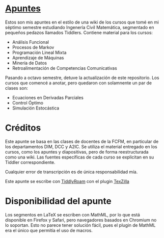 # [Apuntes](https://johnny-godoy.github.io/)

Estos son mis apuntes en el estilo de una wiki de los cursos que tomé en mi séptimo semestre estudiando Ingenería Civil Matemática, segmentado en pequeños pedazos llamados Tiddlers. Contiene material para los cursos:

* Análisis Funcional
* Procesos de Markov
* Programación Lineal Mixta
* Aprendizaje de Máquinas
* Minería de Datos
* Retroalimentación de Competencias Comunicativas

Pasando a octavo semestre, detuve la actualización de este repositorio. Los cursos que comencé a anotar, pero quedaron con solamnente un par de clases son:

* Ecuaciones en Derivadas Parciales
* Control Óptimo
* Simulación Estocástica

# Créditos
Este apunte se basa en las clases de docentes de la FCFM, en particular de los departamentos DIM, DCC y A2IC. Se utiliza el material entregado en los cursos, como los apuntes y diapositivas, pero de forma reestructurada como una wiki. Las fuentes específicas de cada curso se explicitan en su Tiddler correspondiente. 

Cualquier error de transcripción es de única responsabilidad mía. 

Este apunte se escribe con [TiddlyRoam](https://tiddlyroam.org/) con el plugin [TexZilla](http://tw5-texzilla.tiddlyspot.com/)

# Disponibilidad del apunte

Los segmentos en LaTeX se escriben con MathML, por lo que está disponible en Firefox y Safari, pero navegadores basados en Chromium no lo soportan. Esto no parece tener solución fácil, pues el plugin de MathML era el único que permitía el uso de macros. 
